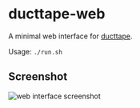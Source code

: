 # ducttape-web

A minimal web interface for [ducttape](https://github.com/jhclark/ducttape).

Usage: `./run.sh`

## Screenshot
![web interface screenshot](https://raw.github.com/gist/4212614/fc1d4d908b04ede43956d5e62ceefe24c87bd2bd/image.png)
